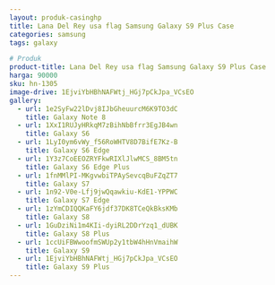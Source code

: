 ```yaml
---
layout: produk-casinghp
title: Lana Del Rey usa flag Samsung Galaxy S9 Plus Case
categories: samsung
tags: galaxy

# Produk
product-title: Lana Del Rey usa flag Samsung Galaxy S9 Plus Case
harga: 90000
sku: hn-1305
image-drive: 1EjviYbHBhNAFWtj_HGj7pCkJpa_VCsEO
gallery:
  - url: 1e2SyFw22lDvj8IJbGheuurcM6K9TO3dC
    title: Galaxy Note 8
  - url: 1XxI1RUJyHRkqM7zBihNbBfrr3EgJB4wn
    title: Galaxy S6
  - url: 1LyI0ym6vWy_f56RoWHTV8D7BifE7Kz-B
    title: Galaxy S6 Edge
  - url: 1Y3z7CoEEOZRYFkwRIXlJlwMCS_8BM5tn
    title: Galaxy S6 Edge Plus
  - url: 1fnMMlPI-MKgvwbiTPAySevcqBuFZqZT7
    title: Galaxy S7
  - url: 1n92-V0e-Lfj9jwQqawkiu-KdE1-YPPWC
    title: Galaxy S7 Edge
  - url: 1zYmCDIQQKaFY6jdf37DK8TCeQkBksKMb
    title: Galaxy S8
  - url: 1GuDziNi1m4KIi-dyiRL2DDrYzq1_dUBK
    title: Galaxy S8 Plus
  - url: 1ccUiFBWwoofmSWUp2y1tbW4hHnVmaihW
    title: Galaxy S9
  - url: 1EjviYbHBhNAFWtj_HGj7pCkJpa_VCsEO
    title: Galaxy S9 Plus
---
```

